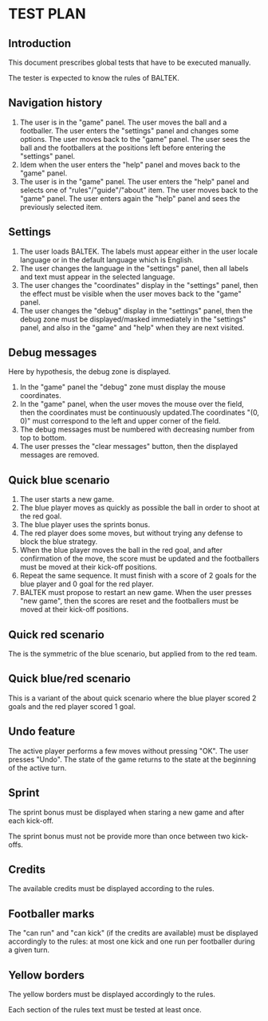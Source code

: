 # TEST PLAN

## Introduction 

This document prescribes global tests that have to be executed manually.

The tester is expected to know the rules of BALTEK.

## Navigation history

1. The user is in the "game" panel. The user moves the ball and a footballer. The user enters the "settings" panel and changes some options. The user moves back to the "game" panel. The user sees the ball and the footballers at the positions left before entering the "settings" panel.
2. Idem when the user enters the "help" panel and moves back to the "game" panel.
3. The user is in the "game" panel. The user enters the "help" panel and selects one of "rules"/"guide"/"about" item. The user moves back to the "game" panel. The user enters again the "help" panel and sees the previously selected item.

## Settings

1. The user loads BALTEK.  The labels must appear either in the user locale language or in the default language which is English.
2. The user changes the language in the "settings" panel, then all labels and text must appear in the selected language.
3. The user changes the "coordinates" display in the "settings" panel, then the effect must be visible when the user moves back to the "game" panel.
4. The user changes the "debug" display in the "settings" panel, then the debug zone must be displayed/masked immediately in the "settings" panel, and also in the "game" and "help" when they are next visited.

## Debug messages

Here by hypothesis, the debug zone is displayed.

1. In the "game" panel the "debug" zone must display the mouse coordinates.
2. In the "game" panel, when the user moves the mouse over the field, then the coordinates must be continuously updated.The coordinates "(0, 0)" must correspond to the left and upper corner of the field.
3. The debug messages must be numbered with decreasing number from top to bottom.
4. The user presses the "clear messages" button, then the displayed messages are removed.


## Quick blue scenario

1. The user starts a new game.
2. The blue player moves as quickly as possible the ball in order to shoot at the red goal.
3. The blue player uses the sprints bonus.
4. The red player does some moves, but without trying any defense to block the blue strategy.
5. When the blue player moves the ball in the red goal, and after confirmation of  the move, the score must be updated and the footballers must be moved at their kick-off positions.
6. Repeat the same sequence. It must finish with a score of 2 goals for the blue player and 0 goal for the red player.
7. BALTEK must propose to restart an new game. When the user presses "new game", then the scores are reset and the footballers must be moved at their kick-off positions.

## Quick red scenario

The is the symmetric of the blue scenario, but applied from to the red team.

## Quick blue/red scenario

This is a variant of the about quick scenario where the blue player scored 2 goals and the red player scored  1 goal.

## Undo feature

The active player performs a few moves without pressing "OK". The user presses "Undo". The state of the game returns to the state at the beginning of the active turn.

## Sprint

The sprint bonus must be displayed when staring a new game and after each kick-off.

The sprint bonus must not be provide more than once between two kick-offs.

## Credits

The available credits must be displayed according to the rules.

## Footballer marks

The "can run" and "can kick" (if the credits are available) must be displayed accordingly to the rules: at most one kick and one run per footballer during a given turn.

## Yellow borders

The yellow borders must be displayed accordingly to the rules.

Each section of the rules text must be tested at least once.








